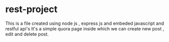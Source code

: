 # rest-project
This is a file created using node js , express js and embeded javascript and restful api's
It's a simple quora page inside which we can create new post , edit and delete post.
